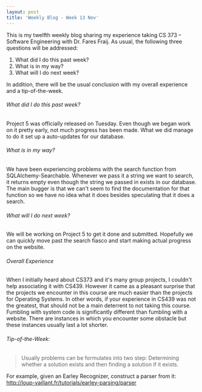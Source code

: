 ```yaml
---
layout: post
title: 'Weekly Blog - Week 13 Nov'
---
```


This is my twelfth weekly blog sharing my experience taking CS 373 – Software Engineering with Dr. Fares Fraij. As usual, the following three questions will be addressed:

1. What did I do this past week?
2. What is in my way?
3. What will I do next week?

In addition, there will be the usual conclusion with my overall experience and a tip-of-the-week.

###### What did I do this past week?

Project 5 was officially released on Tuesday. Even though we began work on it pretty early, not much progress has been made. What we did manage to do it set up a auto-updates for our database. 

###### What is in my way?

We have been experiencing problems with the search function from SQLAlchemy-Searchable. Whenever we pass it a string we want to search, it returns empty even though the string we passed in exists in our database. The main bugger is that we can't seem to find the documentation for that function so we have no idea what it does besides speculating that it does a search.  

###### What will I do next week?

We will be working on Project 5 to get it done and submitted. Hopefully we can quickly move past the search fiasco and start making actual progress on the website.   

###### Overall Experience

When I initially heard about CS373 and it's many group projects, I couldn't help associating it with CS439. However it came as a pleasant surprise that the projects we encounter in this course are much easier than the projects for Operating Systems. In other words, if your experience in CS439 was not the greatest, that should not be a main deterrent to not taking this course. Fumbling with system code is significantly different than fumbling with a website.  There are instances in which you encounter some obstacle but these instances usually last a lot shorter. 

###### Tip-of-the-Week:
> Usually problems can be formulates into two step: Determining whether a solution exists and then finding a solution if it exists. 

For example, given an Earley Recognizer, construct a parser from it: <http://loup-vaillant.fr/tutorials/earley-parsing/parser>
